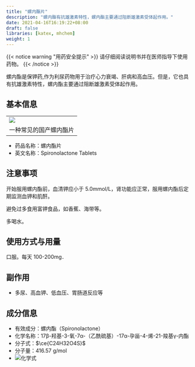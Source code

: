 ```yaml
---
title: "螺内酯片"
description: "螺内酯有抗雄激素特性，螺内酯主要通过阻断雄激素受体起作用。"
date: 2021-04-16T16:19:22+08:00
draft: false
libraries: [katex, mhchem]
weight: 1
---
```


{{< notice warning "用药安全提示" >}}
请仔细阅读说明书并在医师指导下使用药物。
{{< /notice >}}

螺内酯是保钾药,作为利尿药物用于治疗心力衰竭、肝病和高血压。但是，它也具有抗雄激素特性，螺内酯主要通过阻断雄激素受体起作用。

## 基本信息

<table><tr>
<td><img src="/images/Spironolactone.jpg"/></td>
</tr><tr>
<td align="center">一种常见的国产螺内酯片</td>
</tr></table>

- 药品名称：螺内酯片
- 英文名称：Spironolactone Tablets

## 注意事项

开始服用螺内酯前，血清钾应小于 5.0mmol/L，肾功能应正常，服用螺内酯后定期监测血钾和肌酐。

避免过多食用富钾食品，如香蕉、海带等。

多喝水。

## 使用方式与用量

口服。每天 100-200mg．

## 副作用

- 多尿、高血钾、低血压、胃肠道反应等

## 成分信息

- 有效成分：螺内酯（Spironolactone）
- 化学名称：17β-羟基-3-氧-7α-（乙酰硫基）-17α-孕甾-4-烯-21-羧基γ-内酯
- 分子式：$\ce{C24H32O4S}$
- 分子量：416.57 g/mol
- ![化学式](/images/Spironolactone.svg)
